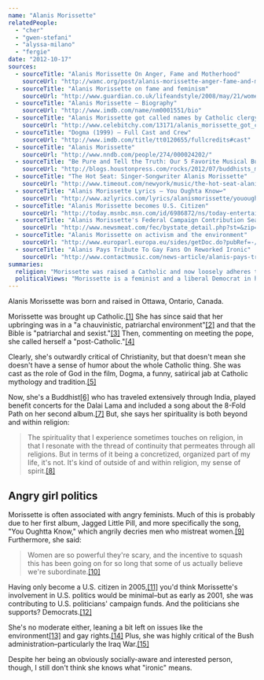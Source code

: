 ```yaml
---
name: "Alanis Morissette"
relatedPeople:
  - "cher"
  - "gwen-stefani"
  - "alyssa-milano"
  - "fergie"
date: "2012-10-17"
sources:
  - sourceTitle: "Alanis Morissette On Anger, Fame and Motherhood"
    sourceUrl: "http://wamc.org/post/alanis-morissette-anger-fame-and-motherhood"
  - sourceTitle: "Alanis Morissette on fame and feminism"
    sourceUrl: "http://www.guardian.co.uk/lifeandstyle/2008/may/21/women.popandrock"
  - sourceTitle: "Alanis Morissette – Biography"
    sourceUrl: "http://www.imdb.com/name/nm0001551/bio"
  - sourceTitle: "Alanis Morissette got called names by Catholic clergy"
    sourceUrl: "http://www.celebitchy.com/13171/alanis_morissette_got_called_names_by_catholic_clergy/"
  - sourceTitle: "Dogma (1999) – Full Cast and Crew"
    sourceUrl: "http://www.imdb.com/title/tt0120655/fullcredits#cast"
  - sourceTitle: "Alanis Morissette"
    sourceUrl: "http://www.nndb.com/people/274/000024202/"
  - sourceTitle: "Be Pure and Tell the Truth: Our 5 Favorite Musical Buddhists"
    sourceUrl: "http://blogs.houstonpress.com/rocks/2012/07/buddhists_musicians.php"
  - sourceTitle: "The Hot Seat: Singer-Songwriter Alanis Morissette"
    sourceUrl: "http://www.timeout.com/newyork/music/the-hot-seat-alanis-morissette-rock-pop-hip-hop"
  - sourceTitle: "Alanis Morissette Lyrics – You Oughta Know↩"
    sourceUrl: "http://www.azlyrics.com/lyrics/alanismorissette/yououghtaknow.html"
  - sourceTitle: "Alanis Morissette becomes U.S. Citizen"
    sourceUrl: "http://today.msnbc.msn.com/id/6986872/ns/today-entertainment/t/alanis-morissette-becomes-us-citizen/#.UHCrqxg1bR0"
  - sourceTitle: "Alanis Morissette's Federal Campaign Contribution Search Results"
    sourceUrl: "http://www.newsmeat.com/fec/bystate_detail.php?st=&zip=91361&last=MORISSETTE&first=ALANIS"
  - sourceTitle: "Alanis Morissette on activism and the environment"
    sourceUrl: "http://www.europarl.europa.eu/sides/getDoc.do?pubRef=-//EP//TEXT+IM-PRESS+20080526STO29854+0+DOC+XML+V0//EN"
  - sourceTitle: "Alanis Pays Tribute To Gay Fans On Reworked Ironic"
    sourceUrl: "http://www.contactmusic.com/news-article/alanis-pays-tribute-to-gay-fans-on-reworked-ironic"
summaries:
  religion: "Morissette was raised a Catholic and now loosely adheres to Buddhism."
  politicalViews: "Morissette is a feminist and a liberal Democrat in her newly-adopted country of the U.S."
---
```


Alanis Morissette was born and raised in Ottawa, Ontario, Canada.

Morissette was brought up Catholic.<a class="source-citation" href="#http%3A%2F%2Fwamc.org%2Fpost%2Falanis-morissette-anger-fame-and-motherhood" title="Alanis Morissette On Anger, Fame and Motherhood">[1]</a> She has since said that her upbringing was in a "a chauvinistic, patriarchal environment"<a class="source-citation" href="#http%3A%2F%2Fwww.guardian.co.uk%2Flifeandstyle%2F2008%2Fmay%2F21%2Fwomen.popandrock" title="Alanis Morissette on fame and feminism">[2]</a> and that the Bible is "patriarchal and sexist."<a class="source-citation" href="#http%3A%2F%2Fwww.imdb.com%2Fname%2Fnm0001551%2Fbio" title="Alanis Morissette – Biography">[3]</a> Then, commenting on meeting the pope, she called herself a "post-Catholic."<a class="source-citation" href="#http%3A%2F%2Fwww.celebitchy.com%2F13171%2Falanis_morissette_got_called_names_by_catholic_clergy%2F" title="Alanis Morissette got called names by Catholic clergy">[4]</a>

Clearly, she's outwardly critical of Christianity, but that doesn't mean she doesn't have a sense of humor about the whole Catholic thing. She was cast as the role of God in the film, Dogma, a funny, satirical jab at Catholic mythology and tradition.<a class="source-citation" href="#http%3A%2F%2Fwww.imdb.com%2Ftitle%2Ftt0120655%2Ffullcredits%23cast" title="Dogma (1999) – Full Cast and Crew">[5]</a>

Now, she's a Buddhist<a class="source-citation" href="#http%3A%2F%2Fwww.nndb.com%2Fpeople%2F274%2F000024202%2F" title="Alanis Morissette">[6]</a> who has traveled extensively through India, played benefit concerts for the Dalai Lama and included a song about the 8-Fold Path on her second album.<a class="source-citation" href="#http%3A%2F%2Fblogs.houstonpress.com%2Frocks%2F2012%2F07%2Fbuddhists_musicians.php" title="Be Pure and Tell the Truth: Our 5 Favorite Musical Buddhists">[7]</a> But, she says her spirituality is both beyond and within religion:

>The spirituality that I experience sometimes touches on religion, in that I resonate with the thread of continuity that permeates through all religions. But in terms of it being a concretized, organized part of my life, it's not. It's kind of outside of and within religion, my sense of spirit.<a class="source-citation" href="#http%3A%2F%2Fwww.timeout.com%2Fnewyork%2Fmusic%2Fthe-hot-seat-alanis-morissette-rock-pop-hip-hop" title="The Hot Seat: Singer-Songwriter Alanis Morissette">[8]</a>

## 

## Angry girl politics

Morissette is often associated with angry feminists. Much of this is probably due to her first album, Jagged Little Pill, and more specifically the song, "You Oughtta Know," which angrily decries men who mistreat women.<a class="source-citation" href="#http%3A%2F%2Fwww.azlyrics.com%2Flyrics%2Falanismorissette%2Fyououghtaknow.html" title="Alanis Morissette Lyrics – You Oughta Know↩">[9]</a> Furthermore, she said:

>Women are so powerful they're scary, and the incentive to squash this has been going on for so long that some of us actually believe we're subordinate.<a class="source-citation" href="#http%3A%2F%2Fwww.guardian.co.uk%2Flifeandstyle%2F2008%2Fmay%2F21%2Fwomen.popandrock" title="Alanis Morissette on fame and feminism">[10]</a>

Having only become a U.S. citizen in 2005,<a class="source-citation" href="#http%3A%2F%2Ftoday.msnbc.msn.com%2Fid%2F6986872%2Fns%2Ftoday-entertainment%2Ft%2Falanis-morissette-becomes-us-citizen%2F%23.UHCrqxg1bR0" title="Alanis Morissette becomes U.S. Citizen">[11]</a> you'd think Morissette's involvement in U.S. politics would be minimal–but as early as 2001, she was contributing to U.S. politicians' campaign funds. And the politicians she supports? Democrats.<a class="source-citation" href="#http%3A%2F%2Fwww.newsmeat.com%2Ffec%2Fbystate_detail.php%3Fst%3D%26zip%3D91361%26last%3DMORISSETTE%26first%3DALANIS" title="Alanis Morissette&apos;s Federal Campaign Contribution Search Results">[12]</a>

She's no moderate either, leaning a bit left on issues like the environment<a class="source-citation" href="#http%3A%2F%2Fwww.europarl.europa.eu%2Fsides%2FgetDoc.do%3FpubRef%3D-%2F%2FEP%2F%2FTEXT%2BIM-PRESS%2B20080526STO29854%2B0%2BDOC%2BXML%2BV0%2F%2FEN" title="Alanis Morissette on activism and the environment">[13]</a> and gay rights.<a class="source-citation" href="#http%3A%2F%2Fwww.contactmusic.com%2Fnews-article%2Falanis-pays-tribute-to-gay-fans-on-reworked-ironic" title="Alanis Pays Tribute To Gay Fans On Reworked Ironic">[14]</a> Plus, she was highly critical of the Bush administration–particularly the Iraq War.<a class="source-citation" href="#http%3A%2F%2Fwww.imdb.com%2Fname%2Fnm0001551%2Fbio" title="Alanis Morissette – Biography">[15]</a>

Despite her being an obviously socially-aware and interested person, though, I still don't think she knows what "ironic" means.